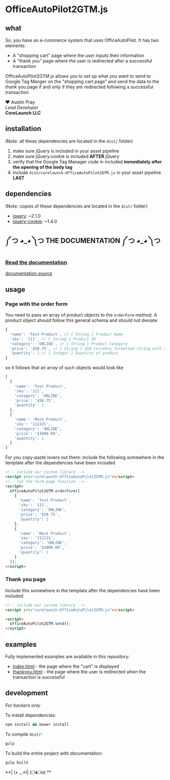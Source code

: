 OfficeAutoPilot2GTM.js
===

what
---
So, you have an e-commerce system that uses OfficeAutoPilot. It has two elements:
- A "shopping cart" page where the user inputs their information
- A "thank you" page where the user is redirected after a successful transaction

OfficeAutoPilot2GTM.js allows you to set up what you want to send to Google Tag Manger
on the "shopping cart page" and send the data to the thank you page if and only if
they are redirected following a successful transaction

:heart: Austin Pray  
*Lead Developer*  
**CoreLaunch LLC**

installation
---
(Note: all these dependencies are located in the `dist/` folder)

 1. make sure jQuery is included in your asset pipeline
 2. make sure jQuery.cookie is included **AFTER** jQuery
 3. verify that the Google Tag Manager code in included **immediately after the opening of the body tag**
 4. include `dist/corelaunch-OfficeAutoPilot2GTM.js` in your asset pipeline **LAST**

dependencies
---
(Note: copies of these dependencies are located in the `dist/` folder)

- [jquery](https://github.com/jquery/jquery): ~2.1.0
- [jquery-cookie](https://github.com/carhartl/jquery-cookie): ~1.4.0

༼ つ ◕\_◕ ༽つ  THE DOCUMENTATION ༼ つ ◕\_◕ ༽つ
---

### [**Read the documentation**](https://rawgithub.com/Corelaunch/officeAutoPilot2GTM/master/docs/index.html)

[documentation source](docs/)

usage
---

### Page with the order form
You need to pass an array of product objects to the `orderForm` method.
A product object should follow this general schema and should not deviate:
```js
{
  'name': 'Test Product', // { String } Product Name
  'sku': '111', // { String } Product ID
  'category': 'ONLINE', // { String } Product Category
  'price': '$50.75', // { String } USD currency formatted string with a decimal point
  'quantity': 1 // { Integar } Quantity of product
}
```
so it follows that an array of such objects would look like
```js
[
  {
    'name': 'Test Product',
    'sku': '111',
    'category': 'ONLINE',
    'price': '$50.75',
    'quantity': 1
  },
  {
    'name': 'Mock Product',
    'sku': '112221',
    'category': 'ONLINE',
    'price': '$1000.00',
    'quantity': 1
  }
]
```

For you copy-paste lovers out there: include the following somewhere in the template after the
dependencies have been included

```html
<!-- include our custom library -->
<script src="corelaunch-OfficeAutoPilot2GTM.js"></script>
<!-- run the form page function -->
<script>
  officeAutoPilot2GTM.orderForm([
    {
      'name': 'Test Product',
      'sku': '111',
      'category': 'ONLINE',
      'price': '$50.75',
      'quantity': 1
    },
    {
      'name': 'Mock Product',
      'sku': '112221',
      'category': 'ONLINE',
      'price': '$1000.00',
      'quantity': 1
    }
  ]);
</script>
```

### Thank you page
Include this somewhere in the template after the dependencies have been included
```html
<!-- include our custom library -->
<script src="corelaunch-OfficeAutoPilot2GTM.js"></script>

<script>
  officeAutoPilot2GTM.send();
</script>
```

examples
---
Fully implemented examples are available in this repository:
- [index.html](index.html) - the page where the "cart" is displayed
- [thankyou.html](thankyou.html) - the page where the user is redirected when the transaction is successful

development
---
*For hackers only*

To install dependencies:
```bash
npm install && bower install
```

To compile `dist/`:

```bash
gulp
```

To build the entire project with documentation:

```bash
gulp build
```

**| (• ◡•)|  \(❍ᴥ❍ʋ\) **
